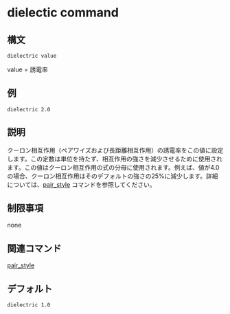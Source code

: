 # dielectic command

## 構文
```
dielectric value
```
value = 誘電率

## 例
```
dielectric 2.0
```

## 説明
クーロン相互作用（ペアワイズおよび長距離相互作用）の誘電率をこの値に設定します。この定数は単位を持たず、相互作用の強さを減少させるために使用されます。この値はクーロン相互作用の式の分母に使用されます。例えば、値が4.0の場合、クーロン相互作用はそのデフォルトの強さの25%に減少します。詳細については、[pair_style]() コマンドを参照してください。

## 制限事項
none

## 関連コマンド
[pair_style]()

## デフォルト
```
dielectric 1.0
```
